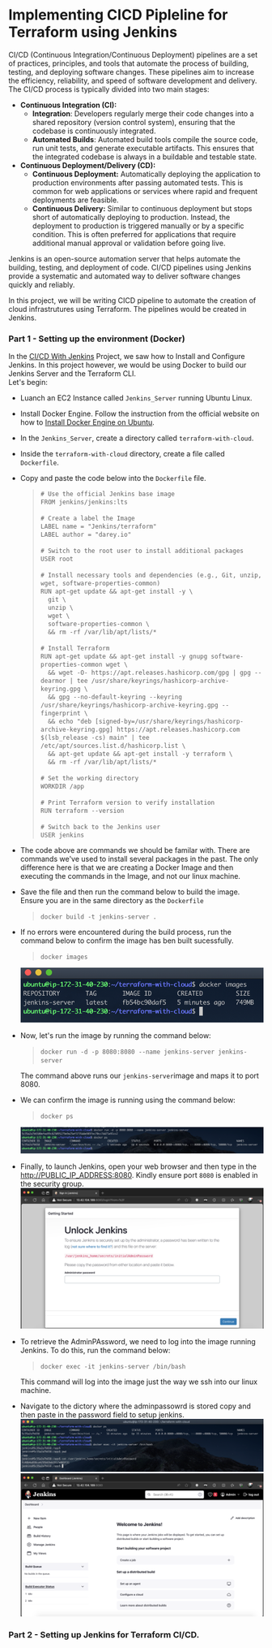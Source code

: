 # Implementing CICD Pipleline for Terraform using Jenkins

CI/CD (Continuous Integration/Continuous Deployment) pipelines are a set of practices, principles, and tools that automate the process of building, testing, and deploying software changes. These pipelines aim to increase the efficiency, reliability, and speed of software development and delivery. The CI/CD process is typically divided into two main stages:

- **Continuous Integration (CI):**
  - **Integration**: Developers regularly merge their code changes into a shared repository (version control system), ensuring that the codebase is continuously integrated.
  - **Automated Builds**: Automated build tools compile the source code, run unit tests, and generate executable artifacts. This ensures that the integrated codebase is always in a buildable and testable state.
- **Continuous Deployment/Delivery (CD):**
  - **Continuous Deployment:** Automatically deploying the application to production environments after passing automated tests. This is common for web applications or services where rapid and frequent deployments are feasible.
  - **Continuous Delivery:** Similar to continuous deployment but stops short of automatically deploying to production. Instead, the deployment to production is triggered manually or by a specific condition. This is often preferred for applications that require additional manual approval or validation before going live.

Jenkins is an open-source automation server that helps automate the building, testing, and deployment of code. CI/CD pipelines using Jenkins provide a systematic and automated way to deliver software changes quickly and reliably.

In this project, we will be writing CICD pipeline to automate the creation of cloud infrastrutures using Terraform. The pipelines would be created in Jenkins.

### Part 1 - Setting up the environment (Docker)

In the [CI/CD With Jenkins](https://github.com/iamYole/DIO-Projects/blob/main/Project%2011%20-%20CI%20CD%20With%20Jenkins/README.md) Project, we saw how to Install and Configure Jenkins. In this project however, we would be using Docker to build our Jenkins Server and the Terraform CLI.  
Let's begin:

- Luanch an EC2 Instance called `Jenkins_Server` running Ubuntu Linux.
- Install Docker Engine. Follow the instruction from the official website on how to [Install Docker Engine on Ubuntu](https://docs.docker.com/engine/install/ubuntu/).
- In the `Jenkins_Server`, create a directory called `terraform-with-cloud`.
- Inside the `terraform-with-cloud` directory, create a file called `Dockerfile`.
- Copy and paste the code below into the `Dockerfile` file.
  > ```docker
  > # Use the official Jenkins base image
  > FROM jenkins/jenkins:lts
  >
  > # Create a label the Image
  > LABEL name = "Jenkins/terraform"
  > LABEL author = "darey.io"
  >
  > # Switch to the root user to install additional packages
  > USER root
  >
  > # Install necessary tools and dependencies (e.g., Git, unzip, wget, software-properties-common)
  > RUN apt-get update && apt-get install -y \
  >   git \
  >   unzip \
  >   wget \
  >   software-properties-common \
  >   && rm -rf /var/lib/apt/lists/*
  >
  > # Install Terraform
  > RUN apt-get update && apt-get install -y gnupg software-properties-common wget \
  >   && wget -O- https://apt.releases.hashicorp.com/gpg | gpg --dearmor | tee /usr/share/keyrings/hashicorp-archive-keyring.gpg \
  >   && gpg --no-default-keyring --keyring /usr/share/keyrings/hashicorp-archive-keyring.gpg --fingerprint \
  >   && echo "deb [signed-by=/usr/share/keyrings/hashicorp-archive-keyring.gpg] https://apt.releases.hashicorp.com $(lsb_release -cs) main" | tee /etc/apt/sources.list.d/hashicorp.list \
  >   && apt-get update && apt-get install -y terraform \
  >   && rm -rf /var/lib/apt/lists/*
  >
  > # Set the working directory
  > WORKDIR /app
  >
  > # Print Terraform version to verify installation
  > RUN terraform --version
  >
  > # Switch back to the Jenkins user
  > USER jenkins
  >
  > ```
- The code above are commands we should be familar with. There are commands we've used to install several packages in the past. The only difference here is that we are creating a Docker Image and then executing the commands in the Image, and not our linux machine.
- Save the file and then run the command below to build the image. Ensure you are in the same directory as the `Dockerfile`
  > `docker build -t jenkins-server .`
- If no errors were encountered during the build process, run the command below to confirm the image has ben built sucessfully.

  > `docker images`

  ![Alt text](Images/Img_01.png)

- Now, let's run the image by running the command below:

  > `docker run -d -p 8080:8080 --name jenkins-server jenkins-server`

  The command above runs our `jenkins-server`image and maps it to port 8080.

- We can confirm the image is running using the command below:

  > `docker ps`

  ![Alt text](Images/Img_02.png)

- Finally, to launch Jenkins, open your web browser and then type in the <http://PUBLIC_IP_ADDRESS:8080>. Kindly ensure port `8080` is enabled in the security group.
  ![Alt text](Images/Img_03.png)
- To retrieve the AdminPAssword, we need to log into the image running Jenkins. To do this, run the command below:

  > `docker exec -it jenkins-server /bin/bash`

  This command will log into the image just the way we ssh into our linux machine.

- Navigate to the dictory where the adminpassowrd is stored copy and then paste in the password field to setup jenkins.
  ![Alt text](Images/Img_04.png)
  ![Alt text](Images/Img_05.png)

### Part 2 - Setting up Jenkins for Terraform CI/CD.
